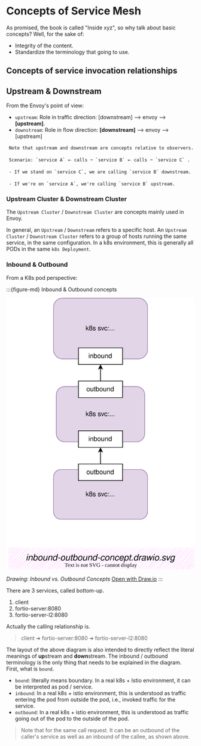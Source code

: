 # Concepts of Service Mesh

As promised, the book is called "Inside xyz", so why talk about basic concepts? Well, for the sake of:
- Integrity of the content.
- Standardize the terminology that going to use.

## Concepts of service invocation relationships

## Upstream & Downstream

From the Envoy's point of view:

- `upstream`: Role in traffic direction: [downstream] --> envoy --> **[upstream]**.
- `downstream`: Role in flow direction: **[downstream]** --> envoy --> [upstream]

```{warning}
 Note that upstream and downstream are concepts relative to observers.

 Scenario: `service A` ⤜ calls ➙ `service B` ⤜ calls ➙ `service C` .

 - If we stand on `service C`, we are calling `service B` downstream.

 - If we're on `service A`, we're calling `service B` upstream.
```

### Upstream Cluster & Downstream Cluster

The `Upstream Cluster` / `Downstream Cluster` are concepts mainly used in Envoy.  

In general, an `Upstream` / `Downstream` refers to a specific host. An `Upstream Cluster` / `Downstream Cluster` refers to a group of hosts running the same service, in the same configuration. In a k8s environment, this is generally all PODs in the same `k8s Deployment`.

### Inbound & Outbound

From a K8s pod perspective:

:::{figure-md} Inbound & Outbound concepts

<img src="service-mesh-base-concept.assets/inbound-outbound-concept.drawio.svg" alt="Inbound & Outbound Concepts">

*Drawing: Inbound vs. Outbound Concepts*
[Open with Draw.io](https://app.diagrams.net/?ui=sketch#Uhttps%3A%2F%2Fistio-insider.mygraphql.com%2Fzh_CN%2Flatest%2F_images%2Finbound-outbound-concept.drawio.svg)
:::



There are 3 services, called bottom-up.

1. client
2. fortio-server:8080
3. fortio-server-l2:8080

Actually the calling relationship is.

> client ➔ fortio-server:8080 ➔ fortio-server-l2:8080

The layout of the above diagram is also intended to directly reflect the literal meanings of **up**stream and **down**stream. The inbound / outbound terminology is the only thing that needs to be explained in the diagram. First, what is `bound`.

- `bound`: literally means boundary. In a real k8s + Istio environment, it can be interpreted as pod / service.
- `inbound`: In a real k8s + istio environment, this is understood as traffic entering the pod from outside the pod, i.e., invoked traffic for the service.
- `outbound`: In a real k8s + istio environment, this is understood as traffic going out of the pod to the outside of the pod.

> Note that for the same call request. It can be an outbound of the caller's service as well as an inbound of the callee, as shown above.

